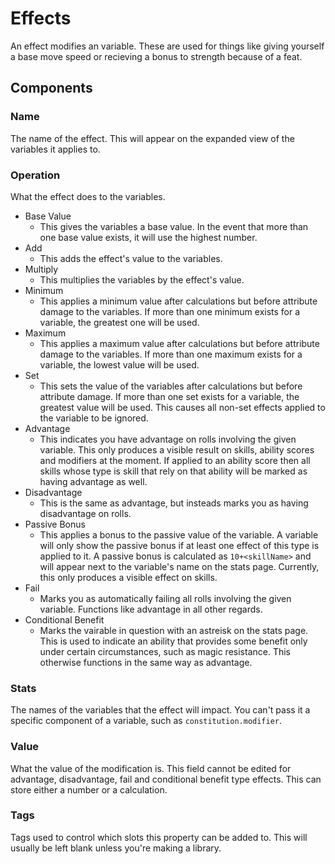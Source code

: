 # Effects

An effect modifies an variable. These are used for things like giving yourself a base move speed or recieving a bonus to strength because of a feat.

## Components

### Name

The name of the effect. This will appear on the expanded view of the variables it applies to.

### Operation

What the effect does to the variables.

* Base Value
  * This gives the variables a base value. In the event that more than one base value exists, it will use the highest number.
* Add
  * This adds the effect's value to the variables.
* Multiply
  * This multiplies the variables by the effect's value.
* Minimum
  * This applies a minimum value after calculations but before attribute damage to the variables. If more than one minimum exists for a variable, the greatest one will be used.
* Maximum
  * This applies a maximum value after calculations but before attribute damage to the variables. If more than one maximum exists for a variable, the lowest value will be used.
* Set
  * This sets the value of the variables after calculations but before attribute damage. If more than one set exists for a variable, the greatest value will be used. This causes all non-set effects applied to the variable to be ignored.
* Advantage
  * This indicates you have advantage on rolls involving the given variable. This only produces a visible result on skills, ability scores and modifiers at the moment. If applied to an ability score then all skills whose type is skill that rely on that ability will be marked as having advantage as well.
* Disadvantage
  * This is the same as advantage, but insteads marks you as having disadvantage on rolls.
* Passive Bonus
  * This applies a bonus to the passive value of the variable. A variable will only show the passive bonus if at least one effect of this type is applied to it. A passive bonus is calculated as `10+<skillName>` and will appear next to the variable's name on the stats page. Currently, this only produces a visible effect on skills.
* Fail
  * Marks you as automatically failing all rolls involving the given variable. Functions like advantage in all other regards.
* Conditional Benefit
  * Marks the vairable in question with an astreisk on the stats page. This is used to indicate an ability that provides some benefit only under certain circumstances, such as magic resistance. This otherwise functions in the same way as advantage.

### Stats

The names of the variables that the effect will impact. You can't pass it a specific component of a variable, such as `constitution.modifier`.

### Value

What the value of the modification is. This field cannot be edited for advantage, disadvantage, fail and conditional benefit type effects. This can store either a number or a calculation.

### Tags

Tags used to control which slots this property can be added to. This will usually be left blank unless you're making a library.

